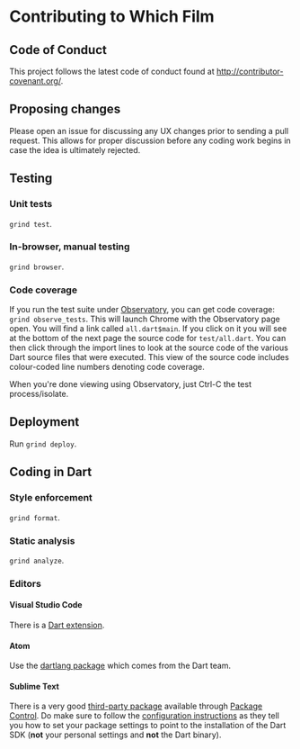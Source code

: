 # Contributing to Which Film
## Code of Conduct
This project follows the latest code of conduct found at
http://contributor-covenant.org/.

## Proposing changes
Please open an issue for discussing any UX changes prior to sending a
pull request. This allows for proper discussion before any coding work
begins in case the idea is ultimately rejected.

## Testing
### Unit tests
`grind test`.

### In-browser, manual testing
`grind browser`.

### Code coverage
If you run the test suite under
[Observatory](https://dart-lang.github.io/observatory/), you can get
code coverage: `grind observe_tests`. This will launch Chrome
with the Observatory page open. You will find a link called
`all.dart$main`. If you click on it you will see at the bottom of the
next page the source code for `test/all.dart`. You can then click
through the import lines to look at the source code of the various
Dart source files that were executed. This view of the source code
includes colour-coded line numbers denoting code coverage.

When you're done viewing using Observatory, just Ctrl-C the test
process/isolate.


## Deployment
Run `grind deploy`.

## Coding in Dart
### Style enforcement
`grind format`.

### Static analysis
`grind analyze`.

### Editors
#### Visual Studio Code
There is a
[Dart extension](https://marketplace.visualstudio.com/items?itemName=kevinplatel.dart).

#### Atom
Use the [dartlang package](https://atom.io/packages/dartlang) which
comes from the Dart team.

#### Sublime Text
There is a very good
[third-party package](https://packagecontrol.io/packages/Dart)
available through [Package Control](https://packagecontrol.io/). Do
make sure to follow the
[configuration instructions](https://github.com/guillermooo/dart-sublime-bundle/wiki/Installation%20and%20Basic%20Configuration)
as they tell you how to set your package settings to point to the
installation of the Dart SDK (**not** your personal settings and
**not** the Dart binary).

